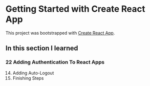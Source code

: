 # Getting Started with Create React App

This project was bootstrapped with [Create React App](https://github.com/facebook/create-react-app).

## In this section I learned
### 22 Adding Authentication To React Apps
14. Adding Auto-Logout
15. Finishing Steps